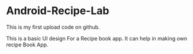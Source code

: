 # Android-Recipe-Lab
This is my first upload code on github.

This is a basic UI design For a Recipe book app.
It can help in making own recipe Book App.
